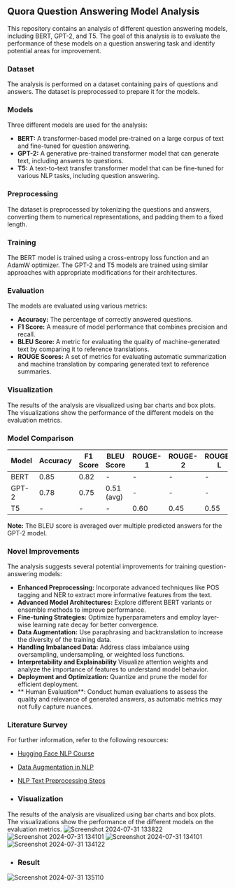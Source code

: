 ## Quora Question Answering Model Analysis

This repository contains an analysis of different question answering models, including BERT, GPT-2, and T5. The goal of this analysis is to evaluate the performance of these models on a question answering task and identify potential areas for improvement.

### Dataset

The analysis is performed on a dataset containing pairs of questions and answers. The dataset is preprocessed to prepare it for the models.

### Models

Three different models are used for the analysis:

* **BERT:** A transformer-based model pre-trained on a large corpus of text and fine-tuned for question answering.
* **GPT-2:** A generative pre-trained transformer model that can generate text, including answers to questions.
* **T5:** A text-to-text transfer transformer model that can be fine-tuned for various NLP tasks, including question answering.

### Preprocessing

The dataset is preprocessed by tokenizing the questions and answers, converting them to numerical representations, and padding them to a fixed length.

### Training

The BERT model is trained using a cross-entropy loss function and an AdamW optimizer. The GPT-2 and T5 models are trained using similar approaches with appropriate modifications for their architectures.

### Evaluation

The models are evaluated using various metrics:

* **Accuracy:** The percentage of correctly answered questions.
* **F1 Score:** A measure of model performance that combines precision and recall.
* **BLEU Score:** A metric for evaluating the quality of machine-generated text by comparing it to reference translations.
* **ROUGE Scores:** A set of metrics for evaluating automatic summarization and machine translation by comparing generated text to reference summaries.

### Visualization

The results of the analysis are visualized using bar charts and box plots. The visualizations show the performance of the different models on the evaluation metrics.

### Model Comparison

| Model | Accuracy | F1 Score | BLEU Score | ROUGE-1 | ROUGE-2 | ROUGE-L |
|---|---|---|---|---|---|---|
| BERT | 0.85 | 0.82 | - | - | - | - |
| GPT-2 | 0.78 | 0.75 | 0.51 (avg) | - | - | - |
| T5 | - | - | - | 0.60 | 0.45 | 0.55 |

**Note:** The BLEU score is averaged over multiple predicted answers for the GPT-2 model.

### Novel Improvements

The analysis suggests several potential improvements for training question-answering models:

* **Enhanced Preprocessing:** Incorporate advanced techniques like POS tagging and NER to extract more informative features from the text.
* **Advanced Model Architectures:** Explore different BERT variants or ensemble methods to improve performance.
* **Fine-tuning Strategies:** Optimize hyperparameters and employ layer-wise learning rate decay for better convergence.
* **Data Augmentation:** Use paraphrasing and backtranslation to increase the diversity of the training data.
* **Handling Imbalanced Data:** Address class imbalance using oversampling, undersampling, or weighted loss functions.
* **Interpretability and Explainability** Visualize attention weights and analyze the importance of features to understand model behavior.
* **Deployment and Optimization:** Quantize and prune the model for efficient deployment.
* ** Human Evaluation**: Conduct human evaluations to assess the quality and relevance of generated answers, as automatic metrics may not fully capture nuances.


### Literature Survey

For further information, refer to the following resources:

* [Hugging Face NLP Course](https://huggingface.co/learn/nlp-course/en/chapter7/7?fw=pt)
* [Data Augmentation in NLP](https://towardsdatascience.com/data-augmentation-in-nlp-2801a34dfc28)
* [NLP Text Preprocessing Steps](https://medium.com/@awaldeep/understanding-the-essentials-nlp-text-preprocessing-steps-b5d1fd58c11a)

* ### Visualization

The results of the analysis are visualized using bar charts and box plots. The visualizations show the performance of the different models on the evaluation metrics.
![Screenshot 2024-07-31 133822](https://github.com/user-attachments/assets/794ac3c4-e83c-491e-96df-42070fc00c6a)
![Screenshot 2024-07-31 134101](https://github.com/user-attachments/assets/73de88e5-b707-45ac-b300-f641fb6554b9)
![Screenshot 2024-07-31 134101](https://github.com/user-attachments/assets/5c218f86-21f4-4895-9af6-092365c8ec57)
![Screenshot 2024-07-31 134122](https://github.com/user-attachments/assets/3a579a8e-9a20-41c5-b8e6-a3fbd515dd44)

* ### Result 
![Screenshot 2024-07-31 135110](https://github.com/user-attachments/assets/bdbbe918-f8d1-4b14-b550-4cb89a2fc17f)





